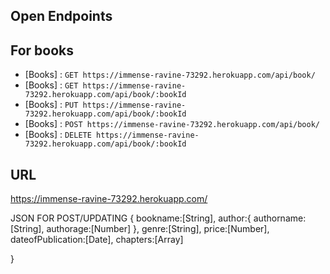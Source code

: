 ## Open Endpoints

## For books

- [Books] : `GET https://immense-ravine-73292.herokuapp.com/api/book/`
- [Books] : `GET https://immense-ravine-73292.herokuapp.com/api/book/:bookId`
- [Books] : `PUT https://immense-ravine-73292.herokuapp.com/api/book/:bookId`
- [Books] : `POST https://immense-ravine-73292.herokuapp.com/api/book/`
- [Books] : `DELETE https://immense-ravine-73292.herokuapp.com/api/book/:bookId`

## URL

https://immense-ravine-73292.herokuapp.com/

JSON FOR POST/UPDATING
{
bookname:[String],
author:{
authorname:[String],
authorage:[Number]
},
genre:[String],
price:[Number],
dateofPublication:[Date],
chapters:[Array]

}
